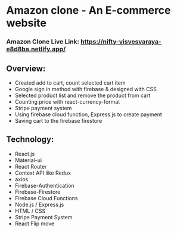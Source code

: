 # Amazon clone - An E-commerce website
### Amazon Clone Live Link: https://nifty-visvesvaraya-e8d8ba.netlify.app/

## Overview: 
* Created add to cart, count selected cart item
* Google sign in method with firebase & designed with CSS
* Selected product list and remove the product from cart
* Counting price with react-currency-format
* Stripe payment system
* Using firebase cloud function, Express.js to create payment
* Saving cart to the firebase firestore

## Technology:                                    
* React.js
* Material-ui
* React Router
* Context API like Redux
* axios
* Firebase-Authentication
* Firebase-Firestore
* Firebase Cloud Functions
* Node.js / Express.js
* HTML / CSS
* Stripe Payment System
* React Flip move




<!-- Stripe Functionality -->
<!-- App.js file 2. payment.js  -->

<!-- Backend  -->
<!--  Function >>> index.js -->
